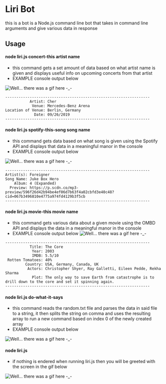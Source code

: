 # Liri Bot

this is a bot is a Node.js command line bot that takes in command line arguments and give various data in response

## Usage

#### node liri.js concert-this artist name

- this command gets a set amount of data based on what artist name is given and displays useful info on upcoming concerts from that artist
- EXAMPLE console output below

![Well... there was a gif here -_-](https://i.imgur.com/uNq1h15.gif)

```
-----------------------------------------------------------------
           Artist: Cher
            Venue: Mercedes-Benz Arena
Location of Venue: Berlin, Germany
             Date: 09/26/2019
-----------------------------------------------------------------
```

#### node liri.js spotify-this-song song name

- this command gets data based on what song is given using the Spotify API and displays that data in a meaningful manor in the console
- EXAMPLE console output below


![Well... there was a gif here -_-](https://i.imgur.com/2j7On7e.gif)
```
-----------------------------------------------------------------
Artist(s): Foreigner
Song Name: Juke Box Hero
    Album: 4 (Expanded)
  Preview: https://p.scdn.co/mp3-preview/596f26d42b94be4ef06d7b63f4a02cbfd3e40c48?cid=067b3496810e4775a974fd4129b3f5cb
-----------------------------------------------------------------
```

#### node liri.js movie-this movie name

- this command gets various data about a given movie using the OMBD API and displays the data in a meaningful manor in the console
- EXAMPLE console output below
![Well... there was a gif here -_-](https://i.imgur.com/dl2w212.gif)

```
-----------------------------------------------------------------
           Title: The Core
            Year: 2003
            IMDB: 5.5/10
 Rotten Tomatoes: 40%
         Country: USA, Germany, Canada, UK
          Actors: Christopher Shyer, Ray Galletti, Eileen Pedde, Rekha Sharma
            Plot: The only way to save Earth from catastrophe is to drill down to the core and set it spinning again.
-----------------------------------------------------------------
```

#### node liri.js do-what-it-says

- this command reads the random.txt file and parses the data in said file to a string, it then splits the string on comma and uses the resulting array to run a new command based on index 0 of the newly created array
- EXAMPLE console output below

![Well... there was a gif here -_-](https://i.imgur.com/ETnRzvU.gif)

#### node liri.js
- if nothing is endered when running liri.js then you will be greeted with the screen in the gif below

![Well... there was a gif here -_-](https://i.imgur.com/t0XAkdo.gif)
